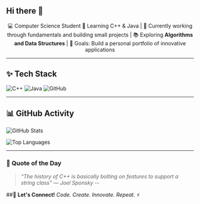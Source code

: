 ## Hi there 👋

<p align="center">
💻 Computer Science Student 🚀 Learning C++ & Java | 🌱 Currently working through fundamentals and building small projects | 📚 Exploring <b>Algorithms and Data Structures</b> | 🎯 Goals: Build a personal portfolio of innovative applications  
</p>


---

## ✨ Tech Stack  
![C++](https://img.shields.io/badge/C++-00599C?style=for-the-badge&logo=c%2B%2B&logoColor=white)  ![Java](https://img.shields.io/badge/Java-ED8B00?style=for-the-badge&logo=java&logoColor=white)  ![GitHub](https://img.shields.io/badge/GitHub-181717?style=for-the-badge&logo=github&logoColor=white)  

---
## 📊 GitHub Activity
![GitHub Stats](https://github-readme-stats.vercel.app/api?username=GladunS&show_icons=true&theme=radical)

![Top Languages](https://github-readme-stats.vercel.app/api/top-langs/?username=GladunS&layout=compact&theme=radical)

---

### 📝 Quote of the Day  
> *“The history of C++ is basically bolting on features to support a string class”* — *Joel Sponsky*
--

##💌 **Let's Connect!**
*Code. Create. Innovate. Repeat.* ⚡
